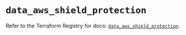 # `data_aws_shield_protection`

Refer to the Terraform Registry for docs: [`data_aws_shield_protection`](https://registry.terraform.io/providers/hashicorp/aws/5.100.0/docs/data-sources/shield_protection).
